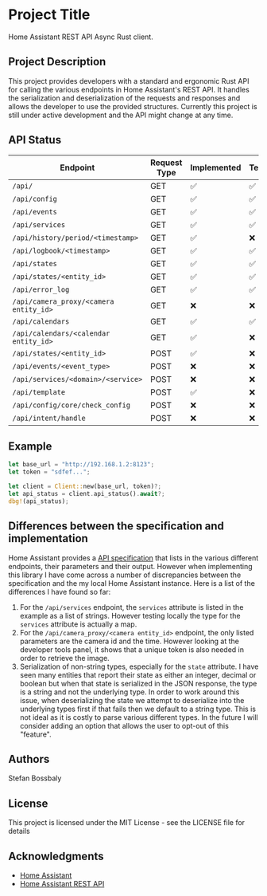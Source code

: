 # Project Title

Home Assistant REST API Async Rust client.

## Project Description

This project provides developers with a standard and ergonomic Rust API for calling the various endpoints in
Home Assistant's REST API. It handles the serialization and deserialization of the requests and responses
and allows the developer to use the provided structures. Currently this project is still under active development
and the API might change at any time.

## API Status

| Endpoint                               | Request Type | Implemented | Tested |
| -------------------------------------- | ------------ | ----------- | ------ |
| `/api/`                                | GET          | ✅          | ✅     |
| `/api/config`                          | GET          | ✅          | ✅     |
| `/api/events`                          | GET          | ✅          | ✅     |
| `/api/services`                        | GET          | ✅          | ✅     |
| `/api/history/period/<timestamp>`      | GET          | ✅          | ❌     |
| `/api/logbook/<timestamp>`             | GET          | ✅          | ✅     |
| `/api/states`                          | GET          | ✅          | ✅     |
| `/api/states/<entity_id>`              | GET          | ✅          | ✅     |
| `/api/error_log`                       | GET          | ✅          | ✅     |
| `/api/camera_proxy/<camera entity_id>` | GET          | ❌          | ❌     |
| `/api/calendars`                       | GET          | ✅          | ✅     |
| `/api/calendars/<calendar entity_id>`  | GET          | ✅          | ❌     |
| `/api/states/<entity_id>`              | POST         | ✅          | ❌     |
| `/api/events/<event_type>`             | POST         | ❌          | ❌     |
| `/api/services/<domain>/<service>`     | POST         | ❌          | ❌     |
| `/api/template`                        | POST         | ✅          | ❌     |
| `/api/config/core/check_config`        | POST         | ❌          | ❌     |
| `/api/intent/handle`                   | POST         | ❌          | ❌     |

## Example

```rust
let base_url = "http://192.168.1.2:8123";
let token = "sdfef...";

let client = Client::new(base_url, token)?;
let api_status = client.api_status().await?;
dbg!(api_status);
```

## Differences between the specification and implementation

Home Assistant provides a [API specification](https://developers.home-assistant.io/docs/api/rest/) that lists in the various different endpoints, their parameters and their output. However when implementing this library I have come across a number of discrepancies between the specification and the my local Home Assistant instance. Here is a list of the differences I have found so far:

1. For the `/api/services` endpoint, the `services` attribute is listed in the example as a list of strings. However testing locally the type for the `services` attribute is actually a map.
2. For the `/api/camera_proxy/<camera entity_id>` endpoint, the only listed parameters are the camera id and the time. However looking at the developer tools panel, it shows that a unique token is also needed in order to retrieve the image.
3. Serialization of non-string types, especially for the `state` attribute. I have seen many entities that report their state as either an integer, decimal or boolean but when that state is serialized in the JSON response, the type is a string and not the underlying type. In order to work around this issue, when deserializing the state we attempt to deserialize into the underlying types first if that fails then we default to a string type. This is not ideal as it is costly to parse various different types. In the future I will consider adding an option that allows the user to opt-out of this "feature".

## Authors

Stefan Bossbaly

## License

This project is licensed under the MIT License - see the LICENSE file for details

## Acknowledgments

- [Home Assistant](https://www.home-assistant.io/)
- [Home Assistant REST API](https://developers.home-assistant.io/docs/api/rest/)
